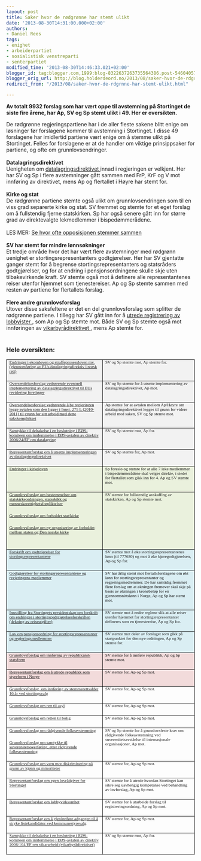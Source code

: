 ```yaml
---
layout: post
title: Saker hvor de rødgrønne har stemt ulikt
date: '2013-08-30T14:31:00.000+02:00'
authors:
- Daniel Rees
tags:
- enighet
- arbeiderpartiet
- sosialistisk venstreparti
- senterpartiet
modified_time: '2013-08-30T14:46:33.021+02:00'
blogger_id: tag:blogger.com,1999:blog-8322637263735564386.post-5460405786730225592
blogger_orig_url: http://blog.holderdeord.no/2013/08/saker-hvor-de-rdgrnne-har-stemt-ulikt.html
redirect_from: "/2013/08/saker-hvor-de-rdgrnne-har-stemt-ulikt.html"

---
```


**Av totalt 9932 forslag som har vært oppe til avstemning på Stortinget de siste fire årene, har Ap, SV og Sp stemt ulikt i 49. Her er oversikten.**

De rødgrønne regjeringspartiene har i de aller fleste sakene blitt enige om løsninger før forslagene kommer til avstemning i Stortinget. I disse 49 forslagene har imidlertid partiene vært enige om å stemme ulikt på Stortinget. Felles for forslagene er at de handler om viktige prinsippsaker for partiene, og ofte om grunnlovsendringer.
<br />
<br />
<b>
  Datalagringsdirektivet
</b>
<br />
Uenigheten om
<a href="http://www.holderdeord.no/issues/69-innfore-datalagringsdirektivet">
  datalagringsdirektivet
</a>
innad i regjeringen er velkjent. Her har SV og Sp i flere avstemninger gått sammen med FrP, KrF og V mot innføring av direktivet, mens Ap og flertallet i Høyre har stemt for.
<br />
<br />
<b>
  Kirke og stat
</b>
<br />
De rødgrønne partiene stemte også ulikt om grunnlovsendringen som til en viss grad separerte kirke og stat. SV fremmet og stemte for et eget forslag om å fullstendig fjerne statskirken. Sp har også senere gått inn for større grad av direktevalgte lekmedlemmer i bispedømmerådene.
<br />
<br />
LES MER:
<a href="{% post_url 2013-08-22-dagsavisen-om-hvordan-opposisjonen %}">
  Se hvor ofte opposisjonen stemmer sammen
</a>
<br />
<br />
<b>
  SV har stemt for mindre lønnsøkninger
</b>
<br />
Et tredje område hvor det har vært flere avstemninger med rødgrønn uenighet er stortingsrepresentanters godtgjørelser. Her har SV gjentatte ganger stemt for å begrense stortingsrepresentanters og statsråders godtgjørelser, og for at endring i pensjonsordningene skulle skje uten tilbakevirkende kraft.&nbsp;SV stemte også mot å definere alle representantenes reiser utenfor hjemmet som tjenestereiser. Ap og Sp stemte sammen med resten av partiene for flertallets forslag.
<br />
<br />
<b>
  Flere andre grunnlovsforslag
</b>
<br />
Utover disse saksfeltene er det en del grunnlovsforslag som splitter de rødgrønne partiene. I tillegg har SV gått inn for å
<a href="https://www.holderdeord.no/issues/291-opprette-lobbyregister-for-stortinget-og-regjeringen">
  utrede registrering av lobbyister
</a>
, som Ap og Sp stemte mot. Både SV og Sp stemte også mot innføringen av
<a href="https://www.holderdeord.no/issues/120-innfore-vikarbyradirektivet-i-norge">
  vikarbyrådirektivet
</a>
, mens Ap stemte for.
<br />
<br />
<h3>
  Hele oversikten:
</h3>
<table border="1" cellpadding="0" cellspacing="0" class="MsoTableGrid" style="border-collapse: collapse; border: none; mso-border-alt: solid windowtext .5pt; mso-padding-alt: 0cm 5.4pt 0cm 5.4pt; mso-yfti-tbllook: 1184;">

  <tbody>
    <tr>
      <td style="background: #F2F2F2; border: solid windowtext 1.0pt; mso-background-themecolor: background1; mso-background-themeshade: 242; mso-border-alt: solid windowtext .5pt; padding: 0cm 5.4pt 0cm 5.4pt; width: 212.9pt;" valign="top" width="213">
        <div class="MsoNormal">
          <span style="font-family: Verdana; font-size: 8.5pt;">
            <a href="http://www.holderdeord.no/issues/69-innfore-datalagringsdirektivet">
              Endringer  i ekomloven og straffeprosessloven mv. (gjennomføring av EUs  datalagringsdirektiv i norsk rett)
            </a>
          </span>
        </div>
        <div class="MsoNormal">
          <br />
        </div>
      </td>
      <td style="background: #F2F2F2; border-left: none; border: solid windowtext 1.0pt; mso-background-themecolor: background1; mso-background-themeshade: 242; mso-border-alt: solid windowtext .5pt; mso-border-left-alt: solid windowtext .5pt; padding: 0cm 5.4pt 0cm 5.4pt; width: 212.9pt;" valign="top" width="213">
        <div class="MsoNormal">
          <span style="font-family: Verdana; font-size: 8.5pt;">
            SV og Sp   stemte mot, Ap stemte for.
            <o:p>
            </o:p>
          </span>
        </div>
        <div class="MsoNormal">
          <br />
        </div>
      </td>
    </tr>
    <tr>
      <td style="background: #F2F2F2; border-top: none; border: solid windowtext 1.0pt; mso-background-themecolor: background1; mso-background-themeshade: 242; mso-border-alt: solid windowtext .5pt; mso-border-top-alt: solid windowtext .5pt; padding: 0cm 5.4pt 0cm 5.4pt; width: 212.9pt;" valign="top" width="213">
        <div class="MsoNormal">
          <span style="font-family: Verdana; font-size: 8.5pt;">
            <a href="http://www.holderdeord.no/issues/69-innfore-datalagringsdirektivet">
              Oversendelsesforslag  vedrørende eventuell implementering av datalagringsdirektivet til EUs  revidering foreligger
            </a>
          </span>
        </div>
        <div class="MsoListParagraph">
          <br />
        </div>
      </td>
      <td style="background: #F2F2F2; border-bottom: solid windowtext 1.0pt; border-left: none; border-right: solid windowtext 1.0pt; border-top: none; mso-background-themecolor: background1; mso-background-themeshade: 242; mso-border-alt: solid windowtext .5pt; mso-border-left-alt: solid windowtext .5pt; mso-border-top-alt: solid windowtext .5pt; padding: 0cm 5.4pt 0cm 5.4pt; width: 212.9pt;" valign="top" width="213">
        <div class="MsoNormal">
          <span style="font-family: Verdana; font-size: 8.5pt;">
            SV og Sp   stemte for å utsette implementering av datalagringsdirektivet, Ap mot.
            <o:p>
            </o:p>
          </span>
        </div>
        <div class="MsoNormal">
          <br />
        </div>
      </td>
    </tr>
    <tr>
      <td style="background: #F2F2F2; border-top: none; border: solid windowtext 1.0pt; mso-background-themecolor: background1; mso-background-themeshade: 242; mso-border-alt: solid windowtext .5pt; mso-border-top-alt: solid windowtext .5pt; padding: 0cm 5.4pt 0cm 5.4pt; width: 212.9pt;" valign="top" width="213">
        <div class="MsoNormal">
          <span style="font-family: Verdana; font-size: 8.5pt;">
            <a href="http://www.holderdeord.no/issues/69-innfore-datalagringsdirektivet">
              Oversendelsesforslag  vedrørende å be regjeringen legge avtalen som den ligger i Innst. 275 L  (2010-2011) til grunn for sitt arbeid med dette sakskomplekset
            </a>
          </span>
        </div>
        <div class="MsoNormal">
          <br />
        </div>
      </td>
      <td style="background: #F2F2F2; border-bottom: solid windowtext 1.0pt; border-left: none; border-right: solid windowtext 1.0pt; border-top: none; mso-background-themecolor: background1; mso-background-themeshade: 242; mso-border-alt: solid windowtext .5pt; mso-border-left-alt: solid windowtext .5pt; mso-border-top-alt: solid windowtext .5pt; padding: 0cm 5.4pt 0cm 5.4pt; width: 212.9pt;" valign="top" width="213">
        <div class="MsoNormal">
          <span style="font-family: Verdana; font-size: 8.5pt;">
            Ap stemte   for at avtalen mellom Ap/Høyre om datalagringsdirektivet legges til grunn for   videre arbeid med saken, SV og Sp stemte mot.
            <o:p>
            </o:p>
          </span>
        </div>
        <div class="MsoNormal">
          <br />
        </div>
      </td>
    </tr>
    <tr>
      <td style="background: #F2F2F2; border-top: none; border: solid windowtext 1.0pt; mso-background-themecolor: background1; mso-background-themeshade: 242; mso-border-alt: solid windowtext .5pt; mso-border-top-alt: solid windowtext .5pt; padding: 0cm 5.4pt 0cm 5.4pt; width: 212.9pt;" valign="top" width="213">
        <div class="MsoNormal">
          <span style="font-family: Verdana; font-size: 8.5pt;">
            <a href="http://www.holderdeord.no/issues/69-innfore-datalagringsdirektivet">
              Samtykke  til deltakelse i en beslutning i EØS-komiteen om innlemmelse i EØS-avtalen av  direktiv 2006/24/EF om datalagring
            </a>
          </span>
        </div>
        <div class="MsoNormal">
          <br />
        </div>
      </td>
      <td style="background: #F2F2F2; border-bottom: solid windowtext 1.0pt; border-left: none; border-right: solid windowtext 1.0pt; border-top: none; mso-background-themecolor: background1; mso-background-themeshade: 242; mso-border-alt: solid windowtext .5pt; mso-border-left-alt: solid windowtext .5pt; mso-border-top-alt: solid windowtext .5pt; padding: 0cm 5.4pt 0cm 5.4pt; width: 212.9pt;" valign="top" width="213">
        <div class="MsoNormal">
          <span style="font-family: Verdana; font-size: 8.5pt;">
            SV og Sp   stemte mot, Ap for.
            <o:p>
            </o:p>
          </span>
        </div>
        <div class="MsoNormal">
          <br />
        </div>
      </td>
    </tr>
    <tr>
      <td style="background: #F2F2F2; border-top: none; border: solid windowtext 1.0pt; mso-background-themecolor: background1; mso-background-themeshade: 242; mso-border-alt: solid windowtext .5pt; mso-border-top-alt: solid windowtext .5pt; padding: 0cm 5.4pt 0cm 5.4pt; width: 212.9pt;" valign="top" width="213">
        <div class="MsoNormal">
          <span style="font-family: Verdana; font-size: 8.5pt;">
            <a href="http://www.holderdeord.no/issues/69-innfore-datalagringsdirektivet">
              Representantforslag  om å utsette implementeringen av datalagringsdirektivet
            </a>
          </span>
        </div>
        <div class="MsoNormal">
          <br />
        </div>
      </td>
      <td style="background: #F2F2F2; border-bottom: solid windowtext 1.0pt; border-left: none; border-right: solid windowtext 1.0pt; border-top: none; mso-background-themecolor: background1; mso-background-themeshade: 242; mso-border-alt: solid windowtext .5pt; mso-border-left-alt: solid windowtext .5pt; mso-border-top-alt: solid windowtext .5pt; padding: 0cm 5.4pt 0cm 5.4pt; width: 212.9pt;" valign="top" width="213">
        <div class="MsoNormal">
          <span style="font-family: Verdana; font-size: 8.5pt;">
            SV og Sp   stemte for, Ap mot.
            <o:p>
            </o:p>
          </span>
        </div>
        <div class="MsoNormal">
          <br />
        </div>
      </td>
    </tr>
    <tr>
      <td style="background: #EAF1DD; border-top: none; border: solid windowtext 1.0pt; mso-background-themecolor: accent3; mso-background-themetint: 51; mso-border-alt: solid windowtext .5pt; mso-border-top-alt: solid windowtext .5pt; padding: 0cm 5.4pt 0cm 5.4pt; width: 212.9pt;" valign="top" width="213">
        <div class="MsoNormal">
          <span style="font-family: Verdana; font-size: 8.5pt;">
            <a href="http://stortinget.no/no/Saker-og-publikasjoner/Saker/Sak/?p=56771">
              Endringer  i kirkeloven
            </a>
          </span>
        </div>
        <div class="MsoNormal">
          <br />
        </div>
      </td>
      <td style="background: #EAF1DD; border-bottom: solid windowtext 1.0pt; border-left: none; border-right: solid windowtext 1.0pt; border-top: none; mso-background-themecolor: accent3; mso-background-themetint: 51; mso-border-alt: solid windowtext .5pt; mso-border-left-alt: solid windowtext .5pt; mso-border-top-alt: solid windowtext .5pt; padding: 0cm 5.4pt 0cm 5.4pt; width: 212.9pt;" valign="top" width="213">
        <div class="MsoNormal">
          <span style="font-family: Verdana; font-size: 8.5pt;">
            Sp   foreslo og stemte for at alle 7 leke medlemmer i bispedømmerådene skal velges   direkte, i stedet for flertallet som gikk inn for 4. Ap og SV stemte mot.
            <o:p>
            </o:p>
          </span>
        </div>
        <div class="MsoNormal">
          <br />
        </div>
      </td>
    </tr>
    <tr>
      <td style="background: #EAF1DD; border-top: none; border: solid windowtext 1.0pt; mso-background-themecolor: accent3; mso-background-themetint: 51; mso-border-alt: solid windowtext .5pt; mso-border-top-alt: solid windowtext .5pt; padding: 0cm 5.4pt 0cm 5.4pt; width: 212.9pt;" valign="top" width="213">
        <div class="MsoNormal">
          <span style="font-family: Verdana; font-size: 8.5pt;">
            <a href="http://stortinget.no/no/Saker-og-publikasjoner/Saker/Sak/?p=40703">
              Grunnlovsforslag  om bestemmelser om statskirkeordningen, statsskikk og  menneskerettighetsforpliktelser
            </a>
          </span>
        </div>
        <div class="MsoNormal">
          <br />
        </div>
        <div class="MsoNormal">
          <span style="font-family: Verdana; font-size: 8.5pt;">
            <a href="http://stortinget.no/no/Saker-og-publikasjoner/Saker/Sak/?p=41052">
              Grunnlovsforslag  om forholdet stat/kirke
            </a>
          </span>
        </div>
        <div class="MsoNormal">
          <br />
        </div>
        <div class="MsoNormal">
          <span style="font-family: Verdana; font-size: 8.5pt;">
            <a href="http://stortinget.no/no/Saker-og-publikasjoner/Saker/Sak/?p=41039">
              Grunnlovsforslag  om ny organisering av forholdet mellom staten og Den norske kirke
            </a>
          </span>
        </div>
        <div class="MsoNormal">
          <br />
        </div>
        <div class="MsoNormal">
          <br />
        </div>
      </td>
      <td style="background: #EAF1DD; border-bottom: solid windowtext 1.0pt; border-left: none; border-right: solid windowtext 1.0pt; border-top: none; mso-background-themecolor: accent3; mso-background-themetint: 51; mso-border-alt: solid windowtext .5pt; mso-border-left-alt: solid windowtext .5pt; mso-border-top-alt: solid windowtext .5pt; padding: 0cm 5.4pt 0cm 5.4pt; width: 212.9pt;" valign="top" width="213">
        <div class="MsoNormal">
          <span style="font-family: Verdana; font-size: 8.5pt;">
            SV   stemte for fullstendig avskaffing av statskirken, Ap og Sp stemte mot.
            <o:p>
            </o:p>
          </span>
        </div>
        <div class="MsoNormal">
          <br />
        </div>
      </td>
    </tr>
    <tr>
      <td style="background: #DAEEF3; border-top: none; border: solid windowtext 1.0pt; mso-background-themecolor: accent5; mso-background-themetint: 51; mso-border-alt: solid windowtext .5pt; mso-border-top-alt: solid windowtext .5pt; padding: 0cm 5.4pt 0cm 5.4pt; width: 212.9pt;" valign="top" width="213">
        <div class="MsoNormal">
          <span style="font-family: Verdana; font-size: 8.5pt;">
            <a href="http://stortinget.no/no/Saker-og-publikasjoner/Saker/Sak/?p=52070">
              Forskrift  om godtgjørelser for stortingsrepresentantene
            </a>
          </span>
        </div>
        <div class="MsoNormal">
          <br />
        </div>
      </td>
      <td style="background: #DAEEF3; border-bottom: solid windowtext 1.0pt; border-left: none; border-right: solid windowtext 1.0pt; border-top: none; mso-background-themecolor: accent5; mso-background-themetint: 51; mso-border-alt: solid windowtext .5pt; mso-border-left-alt: solid windowtext .5pt; mso-border-top-alt: solid windowtext .5pt; padding: 0cm 5.4pt 0cm 5.4pt; width: 212.9pt;" valign="top" width="213">
        <div class="MsoNormal">
          <span style="font-family: Verdana; font-size: 8.5pt;">
            SV   stemte mot å øke stortingsrepresentantenes lønn (til 777630) og mot å øke   kjøregodtgjørelsen, Ap og Sp for.
            <o:p>
            </o:p>
          </span>
        </div>
        <div class="MsoNormal">
          <br />
        </div>
      </td>
    </tr>
    <tr>
      <td style="background: #DAEEF3; border-top: none; border: solid windowtext 1.0pt; mso-background-themecolor: accent5; mso-background-themetint: 51; mso-border-alt: solid windowtext .5pt; mso-border-top-alt: solid windowtext .5pt; padding: 0cm 5.4pt 0cm 5.4pt; width: 212.9pt;" valign="top" width="213">
        <div class="MsoNormal">
          <span style="font-family: Verdana; font-size: 8.5pt;">
            <a href="http://stortinget.no/no/Saker-og-publikasjoner/Saker/Sak/?p=55222">
              Godtgjørelser  for stortingsrepresentantene og regjeringens medlemmer
            </a>
            <o:p>
            </o:p>
          </span>
        </div>
      </td>
      <td style="background: #DAEEF3; border-bottom: solid windowtext 1.0pt; border-left: none; border-right: solid windowtext 1.0pt; border-top: none; mso-background-themecolor: accent5; mso-background-themetint: 51; mso-border-alt: solid windowtext .5pt; mso-border-left-alt: solid windowtext .5pt; mso-border-top-alt: solid windowtext .5pt; padding: 0cm 5.4pt 0cm 5.4pt; width: 212.9pt;" valign="top" width="213">
        <div class="MsoNormal">
          <span style="font-family: Verdana; font-size: 8.5pt;">
            SV har   årlig stemt mot flertallsforslagene om økt lønn for stortingsrepresentanter   og regjeringsmedlemmer. De har samtidig fremmet flere forslag om at økningen   fremover skal skje på basis av økningen i kronebeløp for en gjennomsnittslønn   i Norge, Ap og Sp har stemt mot.
            <o:p>
            </o:p>
          </span>
        </div>
        <div class="MsoNormal">
          <br />
        </div>
      </td>
    </tr>
    <tr>
      <td style="background: #DAEEF3; border-top: none; border: solid windowtext 1.0pt; mso-background-themecolor: accent5; mso-background-themetint: 51; mso-border-alt: solid windowtext .5pt; mso-border-top-alt: solid windowtext .5pt; padding: 0cm 5.4pt 0cm 5.4pt; width: 212.9pt;" valign="top" width="213">
        <div class="MsoNormal">
          <span style="font-family: Verdana; font-size: 8.5pt;">
            <a href="http://stortinget.no/no/Saker-og-publikasjoner/Saker/Sak/?p=57452">
              Innstilling  fra Stortingets presidentskap om forskrift om endringer i  stortingsgodtgjørelsesforskriften (dekning av reiseutgifter)
            </a>
            <o:p>
            </o:p>
          </span>
        </div>
        <div class="MsoNormal">
          <br />
        </div>
      </td>
      <td style="background: #DAEEF3; border-bottom: solid windowtext 1.0pt; border-left: none; border-right: solid windowtext 1.0pt; border-top: none; mso-background-themecolor: accent5; mso-background-themetint: 51; mso-border-alt: solid windowtext .5pt; mso-border-left-alt: solid windowtext .5pt; mso-border-top-alt: solid windowtext .5pt; padding: 0cm 5.4pt 0cm 5.4pt; width: 212.9pt;" valign="top" width="213">
        <div class="MsoNormal">
          <span style="font-family: Verdana; font-size: 8.5pt;">
            SV   stemte mot å endre reglene slik at alle reiser utenfor hjemmet for   stortingsrepresentanter defineres som en tjenestereise, Ap og Sp for.
            <o:p>
            </o:p>
          </span>
        </div>
        <div class="MsoNormal">
          <br />
        </div>
      </td>
    </tr>
    <tr>
      <td style="background: #DAEEF3; border-top: none; border: solid windowtext 1.0pt; mso-background-themecolor: accent5; mso-background-themetint: 51; mso-border-alt: solid windowtext .5pt; mso-border-top-alt: solid windowtext .5pt; padding: 0cm 5.4pt 0cm 5.4pt; width: 212.9pt;" valign="top" width="213">
        <div class="MsoNormal">
          <span style="font-family: Verdana; font-size: 8.5pt;">
            <a href="http://stortinget.no/no/Saker-og-publikasjoner/Saker/Sak/?p=51424">
              Lov om  pensjonsordning for stortingsrepresentanter og regjeringsmedlemmer
            </a>
          </span>
        </div>
        <div class="MsoListParagraph">
          <br />
        </div>
      </td>
      <td style="background: #DAEEF3; border-bottom: solid windowtext 1.0pt; border-left: none; border-right: solid windowtext 1.0pt; border-top: none; mso-background-themecolor: accent5; mso-background-themetint: 51; mso-border-alt: solid windowtext .5pt; mso-border-left-alt: solid windowtext .5pt; mso-border-top-alt: solid windowtext .5pt; padding: 0cm 5.4pt 0cm 5.4pt; width: 212.9pt;" valign="top" width="213">
        <div class="MsoNormal">
          <span style="font-family: Verdana; font-size: 8.5pt;">
            SV   stemte mot deler av forslaget som gikk på startpunktet for den nye ordningen,   Ap og Sp stemte for.
            <o:p>
            </o:p>
          </span>
        </div>
        <div class="MsoNormal">
          <br />
        </div>
      </td>
    </tr>
    <tr>
      <td style="background: #F2DBDB; border-top: none; border: solid windowtext 1.0pt; mso-background-themecolor: accent2; mso-background-themetint: 51; mso-border-alt: solid windowtext .5pt; mso-border-top-alt: solid windowtext .5pt; padding: 0cm 5.4pt 0cm 5.4pt; width: 212.9pt;" valign="top" width="213">
        <div class="MsoNormal">
          <span style="font-family: Verdana; font-size: 8.5pt;">
            <a href="https://www.holderdeord.no/issues/187-avskaffe-monarkiet">
              Grunnlovsforslag  om innføring av republikansk statsform
            </a>
            <o:p>
            </o:p>
          </span>
        </div>
        <div class="MsoListParagraph">
          <br />
        </div>
      </td>
      <td style="background: #F2DBDB; border-bottom: solid windowtext 1.0pt; border-left: none; border-right: solid windowtext 1.0pt; border-top: none; mso-background-themecolor: accent2; mso-background-themetint: 51; mso-border-alt: solid windowtext .5pt; mso-border-left-alt: solid windowtext .5pt; mso-border-top-alt: solid windowtext .5pt; padding: 0cm 5.4pt 0cm 5.4pt; width: 212.9pt;" valign="top" width="213">
        <div class="MsoNormal">
          <span style="font-family: Verdana; font-size: 8.5pt;">
            SV   stemte for å innføre republikk, Ap og Sp stemte mot.
            <o:p>
            </o:p>
          </span>
        </div>
        <div class="MsoNormal">
          <br />
        </div>
      </td>
    </tr>
    <tr>
      <td style="background: #F2DBDB; border-top: none; border: solid windowtext 1.0pt; mso-background-themecolor: accent2; mso-background-themetint: 51; mso-border-alt: solid windowtext .5pt; mso-border-top-alt: solid windowtext .5pt; padding: 0cm 5.4pt 0cm 5.4pt; width: 212.9pt;" valign="top" width="213">
        <div class="MsoNormal">
          <span style="font-family: Verdana; font-size: 8.5pt;">
            <a href="https://www.holderdeord.no/issues/187-avskaffe-monarkiet">
              Representantforslag  om å utrede republikk som styreform i Norge
            </a>
            <o:p>
            </o:p>
          </span>
        </div>
        <div class="MsoNormal">
          <br />
        </div>
      </td>
      <td style="background: #F2DBDB; border-bottom: solid windowtext 1.0pt; border-left: none; border-right: solid windowtext 1.0pt; border-top: none; mso-background-themecolor: accent2; mso-background-themetint: 51; mso-border-alt: solid windowtext .5pt; mso-border-left-alt: solid windowtext .5pt; mso-border-top-alt: solid windowtext .5pt; padding: 0cm 5.4pt 0cm 5.4pt; width: 212.9pt;" valign="top" width="213">
        <div class="MsoNormal">
          <span style="font-family: Verdana; font-size: 8.5pt;">
            SV   stemte for, Ap og Sp mot.
            <o:p>
            </o:p>
          </span>
        </div>
        <div class="MsoNormal">
          <br />
        </div>
      </td>
    </tr>
    <tr>
      <td style="border-top: none; border: solid windowtext 1.0pt; mso-border-alt: solid windowtext .5pt; mso-border-top-alt: solid windowtext .5pt; padding: 0cm 5.4pt 0cm 5.4pt; width: 212.9pt;" valign="top" width="213">
        <div class="MsoNormal">
          <span style="font-family: Verdana; font-size: 8.5pt;">
            <a href="http://stortinget.no/no/Saker-og-publikasjoner/Saker/Sak/?p=40709">
              Grunnlovsforslag&nbsp; om innføring av stemmerettsalder 16 år ved  stortingsvalg
            </a>
            <o:p>
            </o:p>
          </span>
        </div>
        <div class="MsoNormal">
          <br />
        </div>
      </td>
      <td style="border-bottom: solid windowtext 1.0pt; border-left: none; border-right: solid windowtext 1.0pt; border-top: none; mso-border-alt: solid windowtext .5pt; mso-border-left-alt: solid windowtext .5pt; mso-border-top-alt: solid windowtext .5pt; padding: 0cm 5.4pt 0cm 5.4pt; width: 212.9pt;" valign="top" width="213">
        <div class="MsoNormal">
          <span style="font-family: Verdana; font-size: 8.5pt;">
            SV   stemte for, Ap og Sp mot.
            <o:p>
            </o:p>
          </span>
        </div>
        <div class="MsoNormal">
          <br />
        </div>
      </td>
    </tr>
    <tr>
      <td style="border-top: none; border: solid windowtext 1.0pt; mso-border-alt: solid windowtext .5pt; mso-border-top-alt: solid windowtext .5pt; padding: 0cm 5.4pt 0cm 5.4pt; width: 212.9pt;" valign="top" width="213">
        <div class="MsoNormal">
          <span style="font-family: Verdana; font-size: 8.5pt;">
            <a href="http://stortinget.no/no/Saker-og-publikasjoner/Saker/Sak/?p=41049">
              Grunnlovsforslag  om rett til asyl
            </a>
            <o:p>
            </o:p>
          </span>
        </div>
        <div class="MsoListParagraph">
          <br />
        </div>
      </td>
      <td style="border-bottom: solid windowtext 1.0pt; border-left: none; border-right: solid windowtext 1.0pt; border-top: none; mso-border-alt: solid windowtext .5pt; mso-border-left-alt: solid windowtext .5pt; mso-border-top-alt: solid windowtext .5pt; padding: 0cm 5.4pt 0cm 5.4pt; width: 212.9pt;" valign="top" width="213">
        <div class="MsoNormal">
          <span style="font-family: Verdana; font-size: 8.5pt;">
            SV   stemte for, Ap og Sp mot.
            <o:p>
            </o:p>
          </span>
        </div>
        <div class="MsoNormal">
          <br />
        </div>
      </td>
    </tr>
    <tr>
      <td style="border-top: none; border: solid windowtext 1.0pt; mso-border-alt: solid windowtext .5pt; mso-border-top-alt: solid windowtext .5pt; padding: 0cm 5.4pt 0cm 5.4pt; width: 212.9pt;" valign="top" width="213">
        <div class="MsoNormal">
          <span style="font-family: Verdana; font-size: 8.5pt;">
            <a href="http://stortinget.no/no/Saker-og-publikasjoner/Saker/Sak/?p=40707">
              Grunnlovsforslag  om retten til bolig
            </a>
            <o:p>
            </o:p>
          </span>
        </div>
        <div class="MsoListParagraph">
          <br />
        </div>
      </td>
      <td style="border-bottom: solid windowtext 1.0pt; border-left: none; border-right: solid windowtext 1.0pt; border-top: none; mso-border-alt: solid windowtext .5pt; mso-border-left-alt: solid windowtext .5pt; mso-border-top-alt: solid windowtext .5pt; padding: 0cm 5.4pt 0cm 5.4pt; width: 212.9pt;" valign="top" width="213">
        <div class="MsoNormal">
          <span style="font-family: Verdana; font-size: 8.5pt;">
            SV   stemte for, Ap og Sp mot.
            <o:p>
            </o:p>
          </span>
        </div>
        <div class="MsoNormal">
          <br />
        </div>
      </td>
    </tr>
    <tr>
      <td style="border-top: none; border: solid windowtext 1.0pt; mso-border-alt: solid windowtext .5pt; mso-border-top-alt: solid windowtext .5pt; padding: 0cm 5.4pt 0cm 5.4pt; width: 212.9pt;" valign="top" width="213">
        <div class="MsoNormal">
          <span style="font-family: Verdana; font-size: 8.5pt;">
            <a href="http://stortinget.no/no/Saker-og-publikasjoner/Saker/Sak/?p=41055">
              Grunnlovsforslag  om rådgivende folkeavstemming
            </a>
            <o:p>
            </o:p>
          </span>
        </div>
        <div class="MsoNormal">
          <br />
        </div>
        <div class="MsoNormal">
          <span style="font-family: Verdana; font-size: 8.5pt;">
            <a href="http://stortinget.no/no/Saker-og-publikasjoner/Saker/Sak/?p=40702">
              Grunnlovsforslag  om samtykke til suverenitetsoverføring, etter rådgivende folkeavstemning
            </a>
            <o:p>
            </o:p>
          </span>
        </div>
        <div class="MsoListParagraph">
          <br />
        </div>
      </td>
      <td style="border-bottom: solid windowtext 1.0pt; border-left: none; border-right: solid windowtext 1.0pt; border-top: none; mso-border-alt: solid windowtext .5pt; mso-border-left-alt: solid windowtext .5pt; mso-border-top-alt: solid windowtext .5pt; padding: 0cm 5.4pt 0cm 5.4pt; width: 212.9pt;" valign="top" width="213">
        <div class="MsoNormal">
          <span style="font-family: Verdana; font-size: 8.5pt;">
            SV og Sp   stemte for å grunnlovsfeste krav om rådgivende folkeavstemning ved   suverenitetsavståelse til internasjonale organisasjoner, Ap mot.
            <o:p>
            </o:p>
          </span>
        </div>
        <div class="MsoNormal">
          <br />
        </div>
      </td>
    </tr>
    <tr>
      <td style="border-top: none; border: solid windowtext 1.0pt; mso-border-alt: solid windowtext .5pt; mso-border-top-alt: solid windowtext .5pt; padding: 0cm 5.4pt 0cm 5.4pt; width: 212.9pt;" valign="top" width="213">
        <div class="MsoNormal">
          <span style="font-family: Verdana; font-size: 8.5pt;">
            <a href="http://stortinget.no/no/Saker-og-publikasjoner/Saker/Sak/?p=40708">
              Grunnlovsforslag  om vern mot diskriminering på grunn av kjønn og minoriteter
            </a>
            <o:p>
            </o:p>
          </span>
        </div>
        <div class="MsoListParagraph">
          <br />
        </div>
      </td>
      <td style="border-bottom: solid windowtext 1.0pt; border-left: none; border-right: solid windowtext 1.0pt; border-top: none; mso-border-alt: solid windowtext .5pt; mso-border-left-alt: solid windowtext .5pt; mso-border-top-alt: solid windowtext .5pt; padding: 0cm 5.4pt 0cm 5.4pt; width: 212.9pt;" valign="top" width="213">
        <div class="MsoNormal">
          <span style="font-family: Verdana; font-size: 8.5pt;">
            SV   stemte for, Ap og Sp mot.
            <o:p>
            </o:p>
          </span>
        </div>
        <div class="MsoNormal">
          <br />
        </div>
      </td>
    </tr>
    <tr>
      <td style="border-top: none; border: solid windowtext 1.0pt; mso-border-alt: solid windowtext .5pt; mso-border-top-alt: solid windowtext .5pt; padding: 0cm 5.4pt 0cm 5.4pt; width: 212.9pt;" valign="top" width="213">
        <div class="MsoNormal">
          <span style="font-family: Verdana; font-size: 8.5pt;">
            <a href="http://stortinget.no/no/Saker-og-publikasjoner/Saker/Sak/?p=57278">
              Representantforslag  om egen lovrådgiver for Stortinget
            </a>
            <o:p>
            </o:p>
          </span>
        </div>
        <div class="MsoNormal">
          <br />
        </div>
      </td>
      <td style="border-bottom: solid windowtext 1.0pt; border-left: none; border-right: solid windowtext 1.0pt; border-top: none; mso-border-alt: solid windowtext .5pt; mso-border-left-alt: solid windowtext .5pt; mso-border-top-alt: solid windowtext .5pt; padding: 0cm 5.4pt 0cm 5.4pt; width: 212.9pt;" valign="top" width="213">
        <div class="MsoNormal">
          <span style="font-family: Verdana; font-size: 8.5pt;">
            SV   stemte for å utrede hvordan Stortinget kan sikre seg uavhengig kompetanse ved   behandling av lovforslag, Ap og Sp mot.
            <o:p>
            </o:p>
          </span>
        </div>
        <div class="MsoNormal">
          <br />
        </div>
      </td>
    </tr>
    <tr>
      <td style="border-top: none; border: solid windowtext 1.0pt; mso-border-alt: solid windowtext .5pt; mso-border-top-alt: solid windowtext .5pt; padding: 0cm 5.4pt 0cm 5.4pt; width: 212.9pt;" valign="top" width="213">
        <div class="MsoNormal">
          <span style="font-family: Verdana; font-size: 8.5pt;">
            <a href="https://www.holderdeord.no/issues/291-opprette-lobbyregister-for-stortinget-og-regjeringen">
              Representantforslag  om lobbyvirksomhet
            </a>
            <o:p>
            </o:p>
          </span>
        </div>
        <div class="MsoListParagraph">
          <br />
        </div>
      </td>
      <td style="border-bottom: solid windowtext 1.0pt; border-left: none; border-right: solid windowtext 1.0pt; border-top: none; mso-border-alt: solid windowtext .5pt; mso-border-left-alt: solid windowtext .5pt; mso-border-top-alt: solid windowtext .5pt; padding: 0cm 5.4pt 0cm 5.4pt; width: 212.9pt;" valign="top" width="213">
        <div class="MsoNormal">
          <span style="font-family: Verdana; font-size: 8.5pt;">
            SV   stemte for å utarbeide forslag til registreringsordning, Ap og Sp mot.
            <o:p>
            </o:p>
          </span>
        </div>
        <div class="MsoNormal">
          <br />
        </div>
      </td>
    </tr>
    <tr>
      <td style="border-top: none; border: solid windowtext 1.0pt; mso-border-alt: solid windowtext .5pt; mso-border-top-alt: solid windowtext .5pt; padding: 0cm 5.4pt 0cm 5.4pt; width: 212.9pt;" valign="top" width="213">
        <div class="MsoNormal">
          <span style="font-family: Verdana; font-size: 8.5pt;">
            <a href="http://stortinget.no/no/Saker-og-publikasjoner/Saker/Sak/?p=46623">
              Representantforslag  om å gjeninnføre adgangen til å stryke listekandidater ved kommunestyrevalg
            </a>
            <o:p>
            </o:p>
          </span>
        </div>
        <div class="MsoListParagraph">
          <br />
        </div>
      </td>
      <td style="border-bottom: solid windowtext 1.0pt; border-left: none; border-right: solid windowtext 1.0pt; border-top: none; mso-border-alt: solid windowtext .5pt; mso-border-left-alt: solid windowtext .5pt; mso-border-top-alt: solid windowtext .5pt; padding: 0cm 5.4pt 0cm 5.4pt; width: 212.9pt;" valign="top" width="213">
        <div class="MsoNormal">
          <span style="font-family: Verdana; font-size: 8.5pt;">
            SV   stemte for, Ap og Sp mot.
            <o:p>
            </o:p>
          </span>
        </div>
        <div class="MsoNormal">
          <br />
        </div>
      </td>
    </tr>
    <tr>
      <td style="border-top: none; border: solid windowtext 1.0pt; mso-border-alt: solid windowtext .5pt; mso-border-top-alt: solid windowtext .5pt; padding: 0cm 5.4pt 0cm 5.4pt; width: 212.9pt;" valign="top" width="213">
        <div class="MsoNormal">
          <span style="font-family: Verdana; font-size: 8.5pt;">
            <a href="https://www.holderdeord.no/issues/120-innfore-vikarbyradirektivet-i-norge">
              Samtykke  til deltakelse i en beslutning i EØS-komiteen om innlemmelse i EØS-avtalen av  direktiv 2008/104/EF om vikararbeid (vikarbyrådirektivet)
            </a>
            <o:p>
            </o:p>
          </span>
        </div>
        <div class="MsoListParagraph">
          <br />
        </div>
      </td>
      <td style="border-bottom: solid windowtext 1.0pt; border-left: none; border-right: solid windowtext 1.0pt; border-top: none; mso-border-alt: solid windowtext .5pt; mso-border-left-alt: solid windowtext .5pt; mso-border-top-alt: solid windowtext .5pt; padding: 0cm 5.4pt 0cm 5.4pt; width: 212.9pt;" valign="top" width="213">
        <div class="MsoNormal">
          <span style="font-family: Verdana; font-size: 8.5pt;">
            SV og Sp   stemte mot, Ap for.
            <o:p>
            </o:p>
          </span>
        </div>
        <div class="MsoNormal">
          <br />
        </div>
      </td>
    </tr>
  </tbody>
</table>
